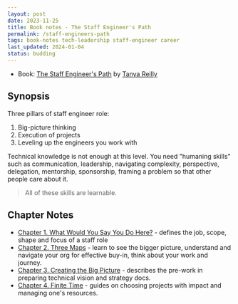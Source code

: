 ```yaml
---
layout: post
date: 2023-11-25
title: Book notes - The Staff Engineer's Path
permalink: /staff-engineers-path
tags: book-notes tech-leadership staff-engineer career
last_updated: 2024-01-04
status: budding
---
```


* Book: [The Staff Engineer's Path](https://www.oreilly.com/library/view/the-staff-engineers/9781098118723/) by [Tanya Reilly](https://www.linkedin.com/in/tanyareilly/)


## Synopsis

Three pillars of staff engineer role:
  1. Big-picture thinking
  2. Execution of projects
  3. Leveling up the engineers you work with

Technical knowledge is not enough at this level. You need "humaning skills" such as communication, leadership, navigating complexity, perspective, delegation, mentorship, sponsorship, framing a problem so that other people care about it.

> All of these skills are learnable.


## Chapter Notes

* [Chapter 1. What Would You Say You Do Here?](/2023/11/26/staff-engineers-path-ch1) - defines the job, scope, shape and focus of a staff role
* [Chapter 2. Three Maps](/2023/12/24/staff-engineers-path-ch2) - learn to see the bigger picture, understand and navigate your org for effective buy-in, think about your work and journey.
* [Chapter 3. Creating the Big Picture](/2024/01/01/staff-engineers-path-ch3) - describes the pre-work in preparing technical vision and strategy docs.
* [Chapter 4. Finite Time](/2024/01/06/staff-engineers-path-ch4) - guides on choosing projects with impact and managing one's resources.